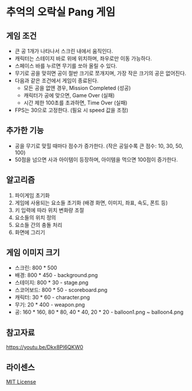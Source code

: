 # 추억의 오락실 Pang 게임  

## 게임 조건 

- 큰 공 1개가 나타나서 스크린 내에서 움직인다. 
- 캐릭터는 스테이지 바로 위에 위치하며, 좌우로만 이동 가능하다. 
- 스페이스 바를 누르면 무기를 쏘아 올릴 수 있다. 
- 무기로 공을 맞히면 공이 절반 크기로 쪼개지며, 가장 작은 크기의 공은 없어진다.
- 다음과 같은 조건에서 게임이 종료된다.
    - 모든 공을 없앤 경우, Mission Completed (성공)
    - 캐릭터가 공에 맞으면, Game Over (실패)
    - 시간 제한 100초를 초과하면, Time Over (실패)
- FPS는 30으로 고정한다. (필요 시 speed 값을 조정)

## 추가한 기능 

- 공을 무기로 맞힐 때마다 점수가 증가한다. (작은 공일수록 큰 점수: 10, 30, 50, 100)
- 50점을 넘으면 사과 아이템이 등장하며, 아이템을 먹으면 100점이 증가한다. 

## 알고리즘 

1. 파이게임 초기화 
2. 게임에 사용되는 요소들 초기화 (배경 화면, 이미지, 좌표, 속도, 폰트 등)
3. 키 입력에 따라 위치 변화량 조절
4. 요소들의 위치 정의
5. 요소들 간의 충돌 처리 
6. 화면에 그리기

## 게임 이미지 크기 

- 스크린: 800 * 500 
- 배경: 800 * 450 - background.png
- 스테이지: 800 * 30 - stage.png
- 스코어보드: 800 * 50 - scoreboard.png
- 캐릭터: 30 * 60 - character.png
- 무기: 20 * 400 - weapon.png
- 공: 160 * 160, 80 * 80, 40 * 40, 20 * 20 - balloon1.png ~ balloon4.png

## 참고자료 

https://youtu.be/Dkx8Pl6QKW0 

## 라이센스 

[MIT License](https://github.com/leeeha/OSS_Project/blob/main/license)